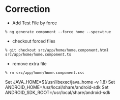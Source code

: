 # Correction

* Add Test File by force

```
% ng generate component --force home --spec=true
```

* checkout forced files

```
% git checkout src/app/home/home.component.html src/app/home/home.component.ts
```

* remove extra file
```
% rm src/app/home/home.component.css
```


Set JAVA_HOME=$(/usr/libexec/java_home -v 1.8)
Set ANDROID_HOME=/usr/local/share/android-sdk
Set ANDROID_SDK_ROOT=/usr/local/share/android-sdk
